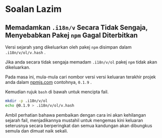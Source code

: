 # Soalan Lazim

## Memadamkan `.i18n/v` Secara Tidak Sengaja, Menyebabkan Pakej `npm` Gagal Diterbitkan

Versi sejarah yang dikeluarkan oleh pakej `npm` disimpan dalam `.i18n/v/ol/v.hash` .

Jika anda secara tidak sengaja memadam `.i18n/v/ol` pakej `npm` tidak akan dikeluarkan.

Pada masa ini, mula-mula cari nombor versi versi keluaran terakhir projek anda dalam [npmjs.com](//npmjs.com) contohnya, `0.1.9` .

Kemudian rujuk `bash` di bawah untuk mencipta fail.

```bash
mkdir -p .i18n/v/ol
echo @0.1.9 > .i18n/v/ol/v.hash
```

Ambil perhatian bahawa pembaikan dengan cara ini akan kehilangan sejarah fail, menjadikannya mustahil untuk mengemas kini keluaran seterusnya secara berperingkat dan semua kandungan akan dibungkus semula dan dimuat naik sekali.